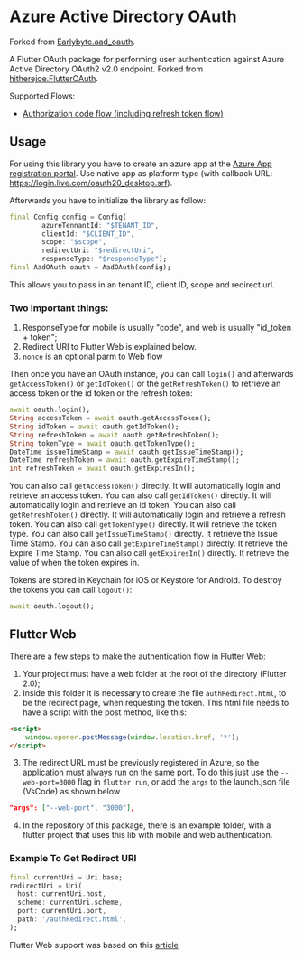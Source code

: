 # Azure Active Directory OAuth

Forked from [Earlybyte.aad_oauth](https://github.com/Earlybyte/aad_oauth).

A Flutter OAuth package for performing user authentication against Azure Active Directory OAuth2 v2.0 endpoint. Forked from [hitherejoe.FlutterOAuth](https://github.com/hitherejoe/FlutterOAuth).

Supported Flows:
 - [Authorization code flow (including refresh token flow)](https://docs.microsoft.com/en-us/azure/active-directory/develop/v2-oauth2-auth-code-flow)

## Usage

For using this library you have to create an azure app at the [Azure App registration portal](https://apps.dev.microsoft.com/). Use native app as platform type (with callback URL: https://login.live.com/oauth20_desktop.srf).

Afterwards you have to initialize the library as follow:

```dart
final Config config = Config(
        azureTennantId: "$TENANT_ID",
        clientId: "$CLIENT_ID",
        scope: "$scope",
        redirectUri: "$redirectUri",
        responseType: "$responseType");
final AadOAuth oauth = AadOAuth(config);
```
This allows you to pass in an tenant ID, client ID, scope and redirect url.
### Two important things:
1. ResponseType for mobile is usually "code", and web is usually "id_token + token";
2. Redirect URI to Flutter Web is explained below.
3. `nonce` is an optional parm to Web flow


Then once you have an OAuth instance, you can call `login()` and afterwards `getAccessToken()` or `getIdToken()` or the `getRefreshToken()` to retrieve an access token or the id token or the refresh token:

```dart
await oauth.login();
String accessToken = await oauth.getAccessToken();
String idToken = await oauth.getIdToken();
String refreshToken = await oauth.getRefreshToken();
String tokenType = await oauth.getTokenType();
DateTime issueTimeStamp = await oauth.getIssueTimeStamp();
DateTime refreshToken = await oauth.getExpireTimeStamp();
int refreshToken = await oauth.getExpiresIn();
```

You can also call `getAccessToken()` directly. It will automatically login and retrieve an access token.
You can also call `getIdToken()` directly. It will automatically login and retrieve an id token.
You can also call `getRefreshToken()` directly. It will automatically login and retrieve a refresh token.
You can also call `getTokenType()` directly. It will retrieve the token type.
You can also call `getIssueTimeStamp()` directly. It retrieve the Issue Time Stamp.
You can also call `getExpireTimeStamp()` directly. It retrieve the Expire Time Stamp.
You can also call `getExpiresIn()` directly. It retrieve the value of when the token expires in.

Tokens are stored in Keychain for iOS or Keystore for Android. To destroy the tokens you can call `logout()`:

```dart
await oauth.logout();
```

## Flutter Web

There are a few steps to make the authentication flow in Flutter Web:
1.  Your project must have a web folder at the root of the directory (Flutter 2.0);
2.  Inside this folder it is necessary to create the file `authRedirect.html`, to be the redirect page, when requesting the token. This html file needs to have a script with the post method, like this:
```HTML
<script>
    window.opener.postMessage(window.location.href, '*');
</script>
```
3. The redirect URL must be previously registered in Azure, so the application must always run on the same port. To do this just use the `--web-port=3000` flag in `flutter run`, or add the `args` to the launch.json file (VsCode) as shown below
```json
"args": ["--web-port", "3000"],
```
4. In the repository of this package, there is an example folder, with a flutter project that uses this lib with mobile and web authentication.

### Example To Get Redirect URI 
```dart
final currentUri = Uri.base;
redirectUri = Uri(
  host: currentUri.host,
  scheme: currentUri.scheme,
  port: currentUri.port,
  path: '/authRedirect.html',
);
```

Flutter Web support was based on this [article](https://itnext.io/flutter-web-oauth-authentication-through-external-window-d890a7ff6463)
